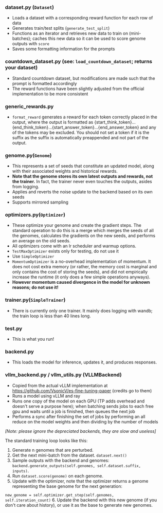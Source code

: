 ### dataset.py (``Dataset``)
- Loads a dataset with a corresponding reward function for each row of data
- Generates train/test splits (``generate_test_split``)
- Functions as an iterator and retrieves new data to train on (mini-batches); caches this new data so it can be used to score genome outputs with ``score``
- Saves some formatting information for the prompts

### countdown_dataset.py (see: ``load_countdown_dataset``; returns your dataset)
- Standard countdown dataset, but modifications are made such that the prompt is formatted accordingly
- The reward functions have been slightly adjusted from the official implementation to be more consistent

### generic_rewards.py
- ``format_reward`` generates a reward for each token correctly placed in the output, where the output is formatted as {start_think_token}...{end_think_token}...{start_answer_token}...{end_answer_token} and any of the tokens may be excluded. You should not set a token if it is the suffix as the suffix is automatically preappended and not part of the output.

### genome.py(``Genome``)
- This represents a set of seeds that constitute an updated model, along with their associated weights and historical rewards.
- **Note that the genome stores its own latest outputs and rewards, not the trainer.** In fact, the trainer never even touches the outputs, asides from logging.
- Applies and reverts the noise update to the backend based on its own seeds
- Supports mirrored sampling

### optimizers.py(``Optimizer``)
- These optimize your genome and create the gradient steps. The standard operation to do this is a merge which merges the seeds of all the genomes, calculates the gradients on the new seeds, and performs an average on the old seeds.
- All optimizers come with an lr scheduler and warmup options.
- ``TestMaxOptimizer`` exists only for testing, do not use it
- Use ``SimpleOptimizer``
- ``MomentumOptimizer`` is a no-overhead implementation of momentum. It does not cost extra memory (or rather, the memory cost is marginal and only contains the cost of storing the seeds), and did not empirically increase the runtime (it only does a few simple operations anyways).
- **However momentum caused divergence in the model for unknown reasons; do not use it!**

### trainer.py(``SimpleTrainer``)
- There is currently only one trainer. It mainly does logging with wandb; the train loop is less than 40 lines long.

### test.py
- This is what you run!

### backend.py
- This loads the model for inference, updates it, and produces responses.

### vllm_backend.py / vllm_utils.py (VLLMBackend)
- Copied from the actual vLLM implementation at https://github.com/VsonicV/es-fine-tuning-paper (credits go to them)
- Runs a model using vLLM and ray
- Runs one copy of the model on each GPU (TP adds overhead and doesn't serve a purpose here); when batching sends jobs to each free gpu and waits until a job is finished, then queues the next job
- Performs a sync after finishing the set of jobs by performing an all reduce on the model weights and then dividing by the number of models

*[Note: please ignore the depreciated backends, they are slow and useless]*

The standard training loop looks like this:
1. Generate n genomes that are perturbed. 
2. Get the next mini-batch from the dataset. ``dataset.next()``
3. Sample outputs with the backend and genomes: ``backend.generate_outputs(self.genomes, self.dataset.suffix, inputs)``.
4. Run ``dataset.score(genome)`` on each genome.
5. Update with the optimizer, note that the optimizer returns a genome representing the base genome for the next generation:

``new_genome = self.optimizer.get_step(self.genomes, self.iteration_count)``
6. Update the backend with this new genome (if you don't care about history), or use it as the base to generate new genomes. 